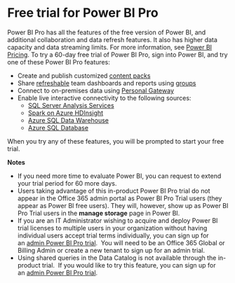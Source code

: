 ﻿<properties
   pageTitle="Free trial for Power BI Pro"
   description="Free trial for Power BI Pro"
   services="powerbi"
   documentationCenter=""
   authors="davidiseminger"
   manager="mblythe"
   editor=""
   tags=""/>

<tags
   ms.service="powerbi"
   ms.devlang="NA"
   ms.topic="article"
   ms.tgt_pltfrm="NA"
   ms.workload="powerbi"
   ms.date="03/04/2016"
   ms.author="davidi"/>
# Free trial for Power BI Pro

Power BI Pro has all the features of the free version of Power BI, and additional collaboration and data refresh features. It also has higher data capacity and data streaming limits. For more information, see [Power BI Pricing](https://powerbi.microsoft.com/pricing). To try a 60-day free trial of Power BI Pro, sign into Power BI, and try one of these Power BI Pro features:

-   Create and publish customized [content packs](powerbi-service-organizational-content-packs-introduction.md)
-   Share [refreshable](powerbi-refresh-data.md) team dashboards and reports using [groups](powerbi-service-groups.md)
-   Connect to on-premises data using [Personal Gateway](powerbi-personal-gateway.md)
-   Enable live interactive connectivity to the following sources:
	-   [SQL Server Analysis Services](powerbi-sql-server-analysis-services-tabular-data.md)
	-   [Spark on Azure HDInsight](powerbi-spark-on-hdinsight-with-direct-connect.md)
	-   [Azure SQL Data Warehouse](powerbi-azure-sql-data-warehouse-with-direct-connect.md)
	-   [Azure SQL Database](powerbi-azure-sql-database-with-direct-connect.md)

When you try any of these features, you will be prompted to start your free trial.

**Notes**

-   If you need more time to evaluate Power BI, you can request to extend your trial period for 60 more days.
-   Users taking advantage of this in-product Power BI Pro trial do not appear in the Office 365 admin portal as Power BI Pro Trial users (they appear as Power BI free users). They will, however, show up as Power BI Pro Trial users in the **manage storage** page in Power BI.
-   ﻿If you are an IT Administrator wishing to acquire and deploy Power BI trial licenses to multiple users in your organization without having individual users accept trial terms individually, you can sign up for an [admin Power BI Pro trial](https://portal.office.com/Signup/MainSignup15.aspx?OfferId=d59682f3-3e3b-4686-9c00-7c7c1c736085&dl=POWER_BI_PRO).  You will need to be an Office 365 Global or Billing Admin or create a new tenant to sign up for an admin trial.
-   Using shared queries in the Data Catalog is not available through the in-product trial.  If you would like to try this feature, you can sign up for an [admin Power BI Pro trial](https://portal.office.com/Signup/MainSignup15.aspx?OfferId=d59682f3-3e3b-4686-9c00-7c7c1c736085&dl=POWER_BI_PRO).
